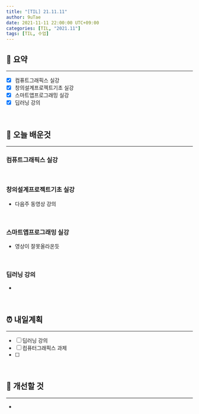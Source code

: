 ```yaml
---
title: "[TIL] 21.11.11"
author: 9uTae
date: 2021-11-11 22:00:00 UTC+09:00
categories: [TIL, "2021.11"]
tags: [TIL, 수업]
---
```


## 🏁 요약

---

- [x] 컴퓨트그래픽스 실강
- [x] 창의설계프로젝트기초 실강
- [x] 스마트앱프로그래밍 실강
- [x] 딥러닝 강의

<br>

## 📑 오늘 배운것

---

### 컴퓨트그래픽스 실강

<br>

### 창의설계프로젝트기초 실강

- 다음주 동영상 강의

<br>

### 스마트앱프로그래밍 실강

- 영상이 잘못올라온듯

<br>

### 딥러닝 강의

- 

<br>

## ⏰ 내일계획

---

- [ ] 딥러닝 강의
- [ ] 컴퓨터그래픽스 과제
- [ ] 

<br>

## 🧷 개선할 것

---

- 

<br>